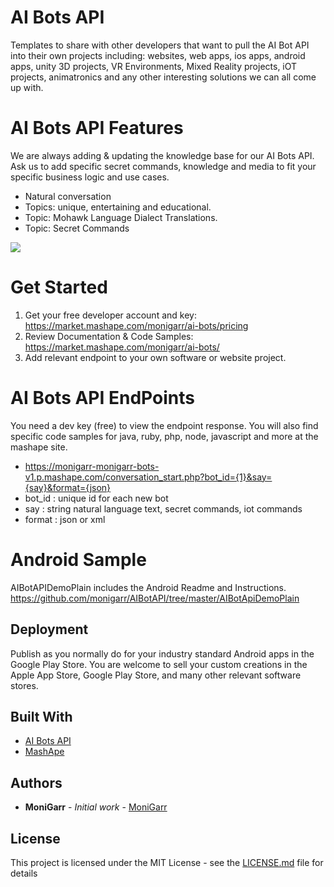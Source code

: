 # AI Bots API
Templates to share with other developers that want to pull the AI Bot API into their own projects including:
websites, web apps, ios apps, android apps, unity 3D projects, VR Environments, Mixed Reality projects, iOT projects, animatronics and any other interesting solutions we can all come up with.

# AI Bots API Features
We are always adding & updating the knowledge base for our AI Bots API. Ask us to add specific secret commands, knowledge and
media to fit your specific business logic and use cases.
* Natural conversation
* Topics: unique, entertaining and educational.
* Topic: Mohawk Language Dialect Translations.
* Topic: Secret Commands

![](https://github.com/monigarr/AIBotAPI/blob/master/AIBotApiDemoPlain/Android_AI_Bot_API_chat.png=145x250)


# Get Started
1. Get your free developer account and key: https://market.mashape.com/monigarr/ai-bots/pricing
2. Review Documentation & Code Samples: https://market.mashape.com/monigarr/ai-bots/
3. Add relevant endpoint to your own software or website project.

# AI Bots API EndPoints
You need a dev key (free) to view the endpoint response. You will also find specific code samples for java, ruby, php,
node, javascript and more at the mashape site.
* https://monigarr-monigarr-bots-v1.p.mashape.com/conversation_start.php?bot_id={1}&say={say}&format={json}
* bot_id : unique id for each new bot
* say :    string natural language text, secret commands, iot commands
* format : json or xml


# Android Sample
AIBotAPIDemoPlain includes the Android Readme and Instructions. https://github.com/monigarr/AIBotAPI/tree/master/AIBotApiDemoPlain

## Deployment
Publish as you normally do for your industry standard Android apps in the Google Play Store.
You are welcome to sell your custom creations in the Apple App Store, Google Play Store, and
many other relevant software stores.


## Built With
* [AI Bots API](https://market.mashape.com/monigarr/ai-bots)
* [MashApe](https://market.mashape.com/monigarr/)

## Authors

* **MoniGarr** - *Initial work* - [MoniGarr](monigarr@monigarr.com)

## License

This project is licensed under the MIT License - see the [LICENSE.md](LICENSE.md) file for details

